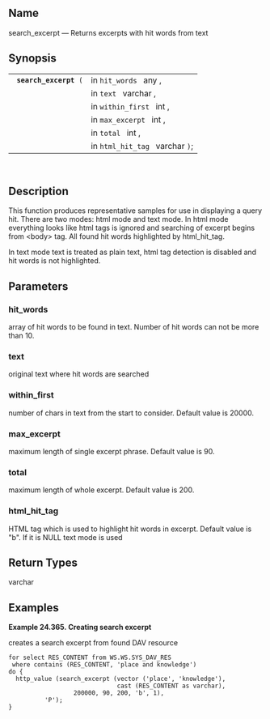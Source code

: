 <div id="fn_search_excerpt" class="refentry">

<div class="titlepage">

</div>

<div class="refnamediv">

## Name

search_excerpt — Returns excerpts with hit words from text

</div>

<div class="refsynopsisdiv">

## Synopsis

<div id="fsyn_file_dirlist_01" class="funcsynopsis">

|                             |                                 |
|-----------------------------|---------------------------------|
| ` `**`search_excerpt`**` (` | in `hit_words ` any ,           |
|                             | in `text ` varchar ,            |
|                             | in `within_first ` int ,        |
|                             | in `max_excerpt ` int ,         |
|                             | in `total ` int ,               |
|                             | in `html_hit_tag ` varchar `)`; |

<div class="funcprototype-spacer">

 

</div>

</div>

</div>

<div id="desc_file_dirlist_01" class="refsect1">

## Description

This function produces representative samples for use in displaying a
query hit. There are two modes: html mode and text mode. In html mode
everything looks like html tags is ignored and searching of excerpt
begins from \<body\> tag. All found hit words highlighted by
html_hit_tag.

In text mode text is treated as plain text, html tag detection is
disabled and hit words is not highlighted.

</div>

<div id="params_file_dirlist_01" class="refsect1">

## Parameters

<div id="id109102" class="refsect2">

### hit_words

array of hit words to be found in text. Number of hit words can not be
more than 10.

</div>

<div id="id109105" class="refsect2">

### text

original text where hit words are searched

</div>

<div id="id109108" class="refsect2">

### within_first

number of chars in text from the start to consider. Default value is
20000.

</div>

<div id="id109111" class="refsect2">

### max_excerpt

maximum length of single excerpt phrase. Default value is 90.

</div>

<div id="id109114" class="refsect2">

### total

maximum length of whole excerpt. Default value is 200.

</div>

<div id="id109117" class="refsect2">

### html_hit_tag

HTML tag which is used to highlight hit words in excerpt. Default value
is "b". If it is NULL text mode is used

</div>

</div>

<div id="ret_file_dirlist_01" class="refsect1">

## Return Types

varchar

</div>

<div id="examples_search_excerpt" class="refsect1">

## Examples

<div id="ex_search_excerpt" class="example">

**Example 24.365. Creating search excerpt**

<div class="example-contents">

creates a search excerpt from found DAV resource

``` programlisting
for select RES_CONTENT from WS.WS.SYS_DAV_RES 
 where contains (RES_CONTENT, 'place and knowledge')
do {
  http_value (search_excerpt (vector ('place', 'knowledge'), 
                              cast (RES_CONTENT as varchar), 
                  200000, 90, 200, 'b', 1),
          'P');
}         
          
```

</div>

</div>

  

</div>

</div>
